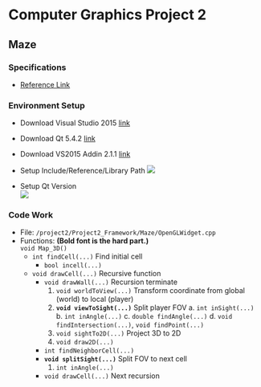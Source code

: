 # Computer Graphics Project 2
## Maze
### Specifications
* [Reference Link](http://dgmm.csie.ntust.edu.tw/?ac1=courprojdetail_CG2012F_3&id=588070746df1a&sid=588937bc9568a)
### Environment Setup
* Download Visual Studio 2015 [link](https://msdn.microsoft.com/zh-tw/library/dd831853.aspx)
* Download Qt 5.4.2 [link](https://download.qt.io/archive/qt/5.4/5.4.2/qt-opensource-windows-x86-msvc2013_64_opengl-5.4.2.exe.mirrorlist)
* Download VS2015 Addin 2.1.1 [link](https://download.qt.io/archive/vsaddin/qt-vs-tools-msvc2015-2.1.1.vsix.mirrorlist)
* Setup Include/Reference/Library Path
  ![](https://i.imgur.com/FHJeoQp.png)

* Setup Qt Version <br>
  ![](https://i.imgur.com/uBUsenC.png)

### Code Work
* File: `/project2/Project2_Framework/Maze/OpenGLWidget.cpp`
* Functions: **(Bold font is the hard part.)** <br>
  `void Map_3D()`
    * `int findCell(...)` Find initial cell
        * `bool incell(...)`
    * `void drawCell(...)` Recursive function
        * `void drawWall(...)` Recursion terminate
            1. `void worldToView(...)` Transform coordinate from global (world) to local (player)
            2. **`void viewToSight(...)`** Split player FOV
                a. `int inSight(...)`
                b. `int inAngle(...)`
                c. `double findAngle(...)`
                d. `void findIntersection(...)`, `void findPoint(...)`
            3. `void sightTo2D(...)` Project 3D to 2D
            4. `void draw2D(...)`
        * `int findNeighborCell(...)`
        * **`void splitSight(...)`** Split FOV to next cell
            1. `int inAngle(...)`
        * `void drawCell(...)` Next recursion
